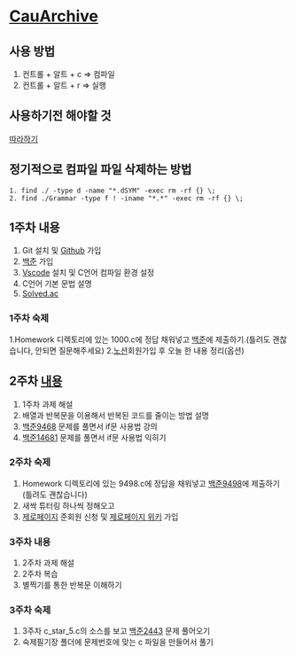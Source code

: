 # [CauArchive](https://github.com/CauArchive/sprout_22)

## 사용 방법

1. 컨트롤 + 알트 + c  => 컴파일
2. 컨트롤 + 알트 + r  => 실행

## 사용하기전 해야할 것

[따라하기](https://codesyun.tistory.com/89)

## 정기적으로 컴파일 파일 삭제하는 방법

```code
1. find ./ -type d -name "*.dSYM" -exec rm -rf {} \;
2. find ./Grammar -type f ! -iname "*.*" -exec rm -rf {} \;
```

## 1주차 내용

1. Git 설치 및 [Github](https://github.com/) 가입
2. [백준](https://www.acmicpc.net/) 가입
3. [Vscode](https://code.visualstudio.com/) 설치 및 C언어 컴파일 환경 설정
4. C언어 기본 문법 설명
5. [Solved.ac](https://solved.ac/search?query=in_class:1)

### 1주차 숙제

1.Homework 디렉토리에 있는 1000.c에 정답 채워넣고 [백준](https://noj.am/1000)에 제출하기.(틀려도 괜찮습니다, 안되면 질문해주세요)
2.[노션](https://www.notion.so)회원가입 후 오늘 한 내용 정리(옵션)

## 2주차 [내용](https://docs.google.com/presentation/d/1WTlx9q-R0oq3Dqju_OTGXsknsHuwPRuldEm9o-cPRXQ/edit?usp=sharing)

1. 1주차 과제 해설
2. 배열과 반복문을 이용해서 반복된 코드를 줄이는 방법 설명
3. [백준9468](https://www.acmicpc.net/problem/9498) 문제를 풀면서 if문 사용법 강의
4. [백준14681](https://www.acmicpc.net/problem/14681) 문제를 풀면서 if문 사용법 익히기

### 2주차 숙제

1. Homework 디렉토리에 있는 9498.c에 정답을 채워넣고 [백준9498](https://www.acmicpc.net/problem/9498)에 제출하기(틀려도 괜찮습니다)
2. 새싹 튜터링 하나씩 정해오고
3. [제로페이지](https://zeropage.org/) 준회원 신청 및 [제로페이지 위키](https://wiki.zeropage.org/wiki.php) 가입

### 3주차 내용

1. 2주차 과제 해설
2. 2주차 복습
3. 별찍기를 통한 반복문 이해하기

### 3주차 숙제

1. 3주차 c_star_5.c의 소스를 보고 [백준2443](https://www.acmicpc.net/problem/2443) 문제 풀어오기
2. 숙제필기장 폴더에 문제번호에 맞는 c 파일을 만들어서 풀기
